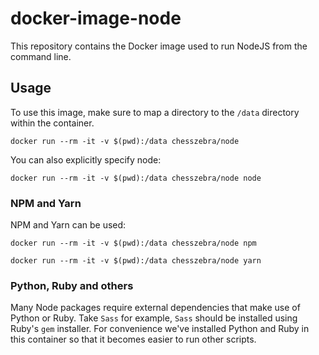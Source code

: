 # docker-image-node

This repository contains the Docker image used to run NodeJS from the 
command line.

## Usage

To use this image, make sure to map a directory to the `/data` directory within the container.

```
docker run --rm -it -v $(pwd):/data chesszebra/node
```

You can also explicitly specify node:

```
docker run --rm -it -v $(pwd):/data chesszebra/node node
```

### NPM and Yarn

NPM and Yarn can be used:

```
docker run --rm -it -v $(pwd):/data chesszebra/node npm
```

```
docker run --rm -it -v $(pwd):/data chesszebra/node yarn
```

### Python, Ruby and others

Many Node packages require external dependencies that make use of Python or Ruby. Take `Sass` for example, `Sass` 
should be installed using Ruby's `gem` installer. For convenience we've installed Python and Ruby in this container so
that it becomes easier to run other scripts.
